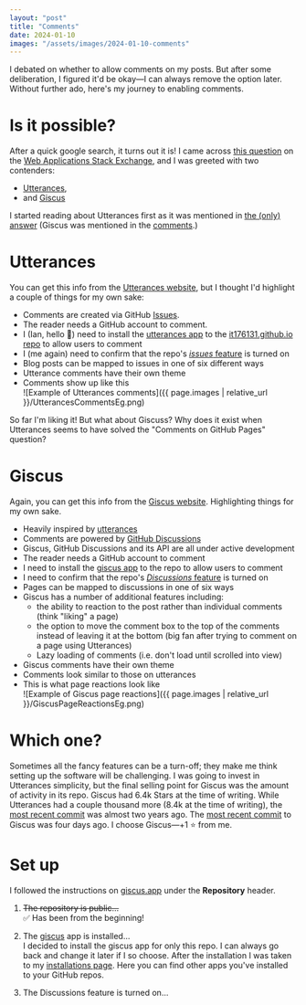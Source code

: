 ```yaml
---
layout: "post"
title: "Comments"
date: 2024-01-10
images: "/assets/images/2024-01-10-comments"
---
```


I debated on whether to allow comments on my posts.
But after some deliberation, I figured it'd be okay—I can always remove the option later.
Without further ado, here's my journey to enabling comments.

# Is it possible?
After a quick google search, it turns out it is!
I came across [this question](https://webapps.stackexchange.com/q/165528/321142) on the [Web Applications Stack Exchange](https://webapps.stackexchange.com/), and I was greeted with two contenders:
- [Utterances](https://utteranc.es/),
- and [Giscus](https://giscus.app/)

I started reading about Utterances first as it was mentioned in [the (only) answer](https://webapps.stackexchange.com/a/165529/321142)
(Giscus was mentioned in the [comments](https://webapps.stackexchange.com/questions/165528/how-to-add-comments-in-blog-posts-on-github-pages-websites#comment160794_165529).)

# Utterances
You can get this info from the [Utterances website](https://utteranc.es/), but I thought I'd highlight a couple of things for my own sake:
- Comments are created via GitHub [Issues](https://docs.github.com/en/issues/tracking-your-work-with-issues/about-issues).
- The reader needs a GitHub account to comment.
- I (Ian, hello 👋) need to install the [utterances app](https://github.com/apps/utterances) to the [it176131.github.io repo](https://github.com/it176131/it176131.github.io) to allow users to comment
- I (me again) need to confirm that the repo's [_issues_ feature](https://github.com/it176131/it176131.github.io/settings) is turned on
- Blog posts can be mapped to issues in one of six different ways
- Utterance comments have their own theme
- Comments show up like this<br>
![Example of Utterances comments]({{ page.images | relative_url }}/UtterancesCommentsEg.png)

So far I'm liking it!
But what about Giscuss?
Why does it exist when Utterances seems to have solved the "Comments on GitHub Pages" question?

# Giscus
Again, you can get this info from the [Giscus website](https://giscus.app/).
Highlighting things for my own sake.
- Heavily inspired by [utterances](https://github.com/utterance/utterances)
- Comments are powered by [GitHub Discussions](https://docs.github.com/en/discussions)
- Giscus, GitHub Discussions and its API are all under active development
- The reader needs a GitHub account to comment
- I need to install the [giscus app](https://github.com/apps/giscus) to the repo to allow users to comment
- I need to confirm that the repo's [_Discussions_ feature](https://docs.github.com/en/repositories/managing-your-repositorys-settings-and-features/enabling-features-for-your-repository/enabling-or-disabling-github-discussions-for-a-repository) is turned on
- Pages can be mapped to discussions in one of six ways
- Giscus has a number of additional features including:
  - the ability to reaction to the post rather than individual comments (think "liking" a page)
  - the option to move the comment box to the top of the comments instead of leaving it at the bottom 
  (big fan after trying to comment on a page using Utterances)
  - Lazy loading of comments (i.e. don't load until scrolled into view)
- Giscus comments have their own theme
- Comments look similar to those on utterances
- This is what page reactions look like<br>
![Example of Giscus page reactions]({{ page.images | relative_url }}/GiscusPageReactionsEg.png)

# Which one?
Sometimes all the fancy features can be a turn-off; they make me think setting up the software will be challenging.
I was going to invest in Utterances simplicity, 
but the final selling point for Giscus was the amount of activity in its repo.
Giscus had 6.4k Stars at the time of writing.
While Utterances had a couple thousand more (8.4k at the time of writing),
the [most recent commit](https://github.com/utterance/utterances/commit/9e79bdaaa48c0b83d224c58f132db317785103cd) was almost two years ago.
The [most recent commit](https://github.com/giscus/giscus/commit/6fb5f2764734a27402656cfa046b22f9ac108ae1) to Giscus was four days ago.
I choose Giscus—+1 ⭐ from me.

# Set up
I followed the instructions on [giscus.app](https://giscus.app/) under the **Repository** header.
1. ~~The repository is public...~~<br>
✅ Has been from the beginning!

2. The [giscus](https://github.com/apps/giscus) app is installed...<br>
I decided to install the giscus app for only this repo.
I can always go back and change it later if I so choose.
After the installation I was taken to my [installations page](https://github.com/settings/installations).
Here you can find other apps you've installed to your GitHub repos.

3. The Discussions feature is turned on...